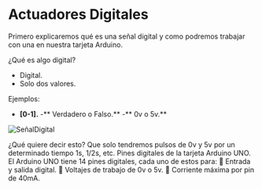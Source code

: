 # Actuadores Digitales

Primero explicaremos qué es una señal digital y como podremos trabajar con una en nuestra tarjeta Arduino.

¿Qué es algo digital?

- Digital.
- Solo dos valores.

Ejemplos:

- **[0-1].**
-** Verdadero o Falso.**
-** 0v o 5v.**

![SeñalDigital](https://github.com/Ezzzzzzzzzzzzzz/CursoRoboticaAplicada/blob/master/Arduino/Se%C3%B1alDigital.JPG)

¿Qué quiere decir esto? Que solo tendremos pulsos de 0v y 5v por un determinado tiempo 1s, 1/2s, etc.
Pines digitales de la tarjeta Arduino UNO.
El Arduino UNO tiene 14 pines digitales, cada uno de estos para:
 Entrada y salida digital.
 Voltajes de trabajo de 0v o 5v.
 Corriente máxima por pin de 40mA.
<!--stackedit_data:
eyJoaXN0b3J5IjpbMTIxMjE5NDE3LC04MTMxOTQ4OTVdfQ==
-->